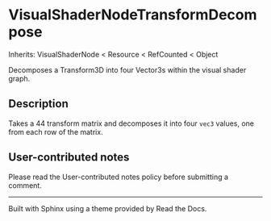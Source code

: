 # VisualShaderNodeTransformDecompose

Inherits: VisualShaderNode < Resource < RefCounted < Object

Decomposes a Transform3D into four Vector3s within the visual shader graph.

## Description

Takes a 44 transform matrix and decomposes it into four `vec3` values, one
from each row of the matrix.

## User-contributed notes

Please read the User-contributed notes policy before submitting a comment.

* * *

Built with Sphinx using a theme provided by Read the Docs.

